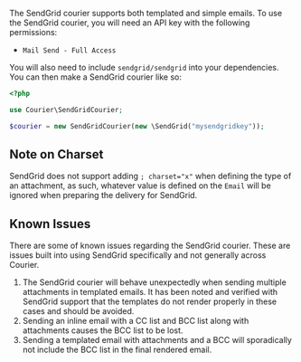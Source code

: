 The SendGrid courier supports both templated and simple emails. To use the
SendGrid courier, you will need an API key with the following permissions:

* `Mail Send - Full Access`

You will also need to include `sendgrid/sendgrid` into your dependencies. You
can then make a SendGrid courier like so:

```php
<?php

use Courier\SendGridCourier;

$courier = new SendGridCourier(new \SendGrid("mysendgridkey"));
```

## Note on Charset

SendGrid does not support adding `; charset="x"` when defining the type of an
attachment, as such, whatever value is defined on the `Email` will be ignored
when preparing the delivery for SendGrid.

## Known Issues

There are some of known issues regarding the SendGrid courier. These are
issues built into using SendGrid specifically and not generally across Courier.

1. The SendGrid courier will behave unexpectedly when sending multiple attachments
in templated emails. It has been noted and verified with SendGrid support that the
templates do not render properly in these cases and should be avoided.
1. Sending an inline email with a CC list and BCC list along with attachments causes
the BCC list to be lost.
1. Sending a templated email with attachments and a BCC will sporadically not
include the BCC list in the final rendered email.